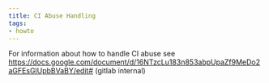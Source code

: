 ```yaml
---
title: CI Abuse Handling
tags:
- howto
---
```


For information about how to handle CI abuse see
https://docs.google.com/document/d/16NTzcLu183n853abpUpaZf9MeDo2aGFEsGlUpbBVaBY/edit#
(gitlab internal)

